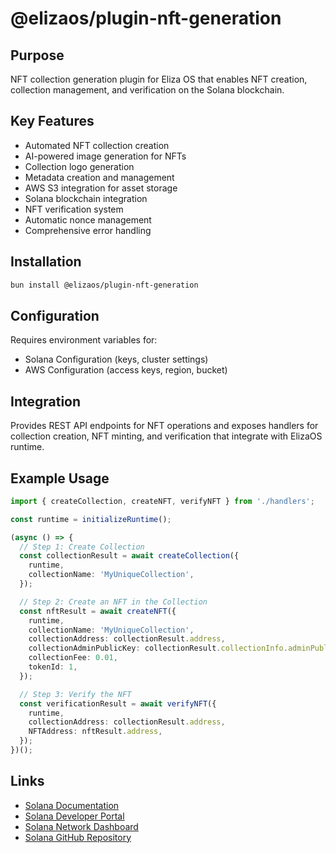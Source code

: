# @elizaos/plugin-nft-generation

## Purpose
NFT collection generation plugin for Eliza OS that enables NFT creation, collection management, and verification on the Solana blockchain.

## Key Features
- Automated NFT collection creation
- AI-powered image generation for NFTs
- Collection logo generation
- Metadata creation and management
- AWS S3 integration for asset storage
- Solana blockchain integration
- NFT verification system
- Automatic nonce management
- Comprehensive error handling

## Installation
```bash
bun install @elizaos/plugin-nft-generation
```

## Configuration
Requires environment variables for:
- Solana Configuration (keys, cluster settings)
- AWS Configuration (access keys, region, bucket)

## Integration
Provides REST API endpoints for NFT operations and exposes handlers for collection creation, NFT minting, and verification that integrate with ElizaOS runtime.

## Example Usage
```typescript
import { createCollection, createNFT, verifyNFT } from './handlers';

const runtime = initializeRuntime();

(async () => {
  // Step 1: Create Collection
  const collectionResult = await createCollection({
    runtime,
    collectionName: 'MyUniqueCollection',
  });

  // Step 2: Create an NFT in the Collection
  const nftResult = await createNFT({
    runtime,
    collectionName: 'MyUniqueCollection',
    collectionAddress: collectionResult.address,
    collectionAdminPublicKey: collectionResult.collectionInfo.adminPublicKey,
    collectionFee: 0.01,
    tokenId: 1,
  });

  // Step 3: Verify the NFT
  const verificationResult = await verifyNFT({
    runtime,
    collectionAddress: collectionResult.address,
    NFTAddress: nftResult.address,
  });
})();
```

## Links
- [Solana Documentation](https://docs.solana.com/)
- [Solana Developer Portal](https://solana.com/developers)
- [Solana Network Dashboard](https://solscan.io/)
- [Solana GitHub Repository](https://github.com/solana-labs/solana)
